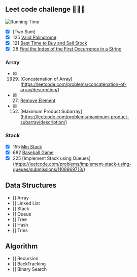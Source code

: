 ## Leet code challenge 🧠🧠🧠
![Running Time](https://cs50.harvard.edu/x/2020/notes/3/running_time.png)
- [X] [Two Sum]
- [X] 125 [Valid Palindrome](https://leetcode.com/problems/valid-palindrome/)
- [X] 121 [Best Time to Buy and Sell Stock](https://leetcode.com/problems/best-time-to-buy-and-sell-stock/)
- [X] 28 [Find the Index of the First Occurrence in a String](https://leetcode.com/problems/find-the-index-of-the-first-occurrence-in-a-string/description/)
### Array 
- [X] 1929. [Concatenation of Array] (https://leetcode.com/problems/concatenation-of-array/description/)
- [X] 27. [Remove Element](https://leetcode.com/problems/remove-element/description/)
- [X] 152. [Maximum Product Subarray] (https://leetcode.com/problems/maximum-product-subarray/description/)
### Stack 
- [X] 155 [Min Stack](https://leetcode.com/problems/min-stack/description/)
- [X] 682 [Baseball Game](https://leetcode.com/problems/baseball-game/description/)
- [X] 225 [Implement Stack using Queues] (https://leetcode.com/problems/implement-stack-using-queues/submissions/1108969713/)
## Data Structures
- [] Array 
- [] Linked List  
- [] Stack 
- [] Queue 
- [] Tree 
- [] Hash
- [] Tries

## Algorithm 
- [] Recursion 
- [] BackTracking 
- [] Binary Search 



